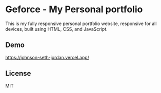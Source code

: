 # Geforce - My Personal portfolio

This is my fully responsive personal portfolio website, responsive for all devices, built using HTML, CSS, and JavaScript.

## Demo

https://johnson-seth-jordan.vercel.app/

## License

MIT
